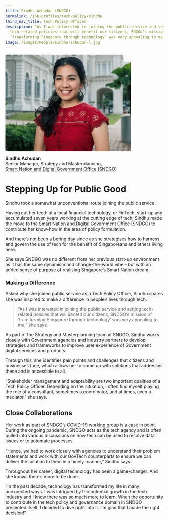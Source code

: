 ```yaml
---
title: Sindhu Achudan (SNDGO)
permalink: /job-profiles/tech-policy/sindhu
third_nav_title: Tech Policy Officer
description: “As I was interested in joining the public service and setting
  tech-related policies that will benefit our citizens, SNDGO‘s mission of
  ‘transforming Singapore through technology’ was very appealing to me.”
image: /images/People/sindhu-achudan-l.jpg
---
```

<img src="/images/People/sindhu-achudan-l.jpg" alt="Sindhu Achudan" style="width:400px;" align="left">
<br clear="left">

**Sindhu Achudan**<br>
Senior Manager, Strategy and Masterplanning,<br>
[Smart Nation and Digital Government Office (SNDGO)](https://www.smartnation.gov.sg/about-smart-nation/sndgg)

# Stepping Up for Public Good

Sindhu took a somewhat unconventional route joining the public service.

Having cut her teeth at a local financial technology, or FinTech, start-up and accumulated seven years working at the cutting edge of tech, Sindhu made the move to the Smart Nation and Digital Government Office (SNDGO) to contribute her know-how in the area of policy formulation.

And there’s not been a boring day since as she strategises how to harness and govern the use of tech for the benefit of Singaporeans and others living here. 

She says SNDGO was no different from her previous start-up environment as it has the same dynamism and change-the-world vibe – but with an added sense of purpose of realising Singapore’s Smart Nation dream. 
	
### Making a Difference

Asked why she joined public service as a Tech Policy Officer, Sindhu shares she was inspired to make a difference in people’s lives through tech. 

> “As I was interested in joining the public service and setting tech-related policies that will benefit our citizens, SNDGO‘s mission of ‘transforming Singapore through technology’ was very appealing to me,” she says.

As part of the Strategy and Masterplanning team at SNDGO, Sindhu works closely with Government agencies and industry partners to develop strategies and frameworks to improve user experience of Government digital services and products.

Through this, she identifies pain points and challenges that citizens and businesses face, which allows her to come up with solutions that addresses these and is accessible to all. 

“Stakeholder management and adaptability are two important qualities of a Tech Policy Officer. Depending on the situation, I often find myself playing the role of a consultant, sometimes a coordinator, and at times, even a mediator,” she says.

## Close Collaborations

Her work as part of SNDGO’s COVID-19 working group is a case in point. During the ongoing pandemic, SNDGO acts as the tech agency and is often pulled into various discussions on how tech can be used to resolve data issues or to automate processes.

“Hence, we had to work closely with agencies to understand their problem statements and work with our GovTech counterparts to ensure we can deliver the solution to them in a timely manner,” Sindhu says.

Throughout her career, digital technology has been a game-changer. And she knows there’s more to be done.

“In the past decade, technology has transformed my life in many unexpected ways. I was intrigued by the potential growth in the tech industry and I knew there was so much more to learn. When the opportunity to contribute in the tech policy and governance domain in SNDGO presented itself, I decided to dive right into it. I’m glad that I made the right decision!”